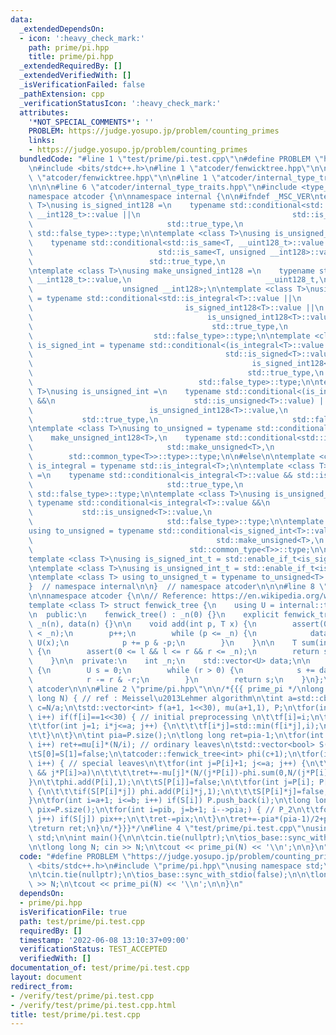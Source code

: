 ```yaml
---
data:
  _extendedDependsOn:
  - icon: ':heavy_check_mark:'
    path: prime/pi.hpp
    title: prime/pi.hpp
  _extendedRequiredBy: []
  _extendedVerifiedWith: []
  _isVerificationFailed: false
  _pathExtension: cpp
  _verificationStatusIcon: ':heavy_check_mark:'
  attributes:
    '*NOT_SPECIAL_COMMENTS*': ''
    PROBLEM: https://judge.yosupo.jp/problem/counting_primes
    links:
    - https://judge.yosupo.jp/problem/counting_primes
  bundledCode: "#line 1 \"test/prime/pi.test.cpp\"\n#define PROBLEM \"https://judge.yosupo.jp/problem/counting_primes\"\
    \n#include <bits/stdc++.h>\n#line 1 \"atcoder/fenwicktree.hpp\"\n\n\n\n#line 6\
    \ \"atcoder/fenwicktree.hpp\"\n\n#line 1 \"atcoder/internal_type_traits.hpp\"\n\
    \n\n\n#line 6 \"atcoder/internal_type_traits.hpp\"\n#include <type_traits>\n\n\
    namespace atcoder {\n\nnamespace internal {\n\n#ifndef _MSC_VER\ntemplate <class\
    \ T>\nusing is_signed_int128 =\n    typename std::conditional<std::is_same<T,\
    \ __int128_t>::value ||\n                                  std::is_same<T, __int128>::value,\n\
    \                              std::true_type,\n                             \
    \ std::false_type>::type;\n\ntemplate <class T>\nusing is_unsigned_int128 =\n\
    \    typename std::conditional<std::is_same<T, __uint128_t>::value ||\n      \
    \                            std::is_same<T, unsigned __int128>::value,\n    \
    \                          std::true_type,\n                              std::false_type>::type;\n\
    \ntemplate <class T>\nusing make_unsigned_int128 =\n    typename std::conditional<std::is_same<T,\
    \ __int128_t>::value,\n                              __uint128_t,\n          \
    \                    unsigned __int128>;\n\ntemplate <class T>\nusing is_integral\
    \ = typename std::conditional<std::is_integral<T>::value ||\n                \
    \                                  is_signed_int128<T>::value ||\n           \
    \                                       is_unsigned_int128<T>::value,\n      \
    \                                        std::true_type,\n                   \
    \                           std::false_type>::type;\n\ntemplate <class T>\nusing\
    \ is_signed_int = typename std::conditional<(is_integral<T>::value &&\n      \
    \                                           std::is_signed<T>::value) ||\n   \
    \                                                 is_signed_int128<T>::value,\n\
    \                                                std::true_type,\n           \
    \                                     std::false_type>::type;\n\ntemplate <class\
    \ T>\nusing is_unsigned_int =\n    typename std::conditional<(is_integral<T>::value\
    \ &&\n                               std::is_unsigned<T>::value) ||\n        \
    \                          is_unsigned_int128<T>::value,\n                   \
    \           std::true_type,\n                              std::false_type>::type;\n\
    \ntemplate <class T>\nusing to_unsigned = typename std::conditional<\n    is_signed_int128<T>::value,\n\
    \    make_unsigned_int128<T>,\n    typename std::conditional<std::is_signed<T>::value,\n\
    \                              std::make_unsigned<T>,\n                      \
    \        std::common_type<T>>::type>::type;\n\n#else\n\ntemplate <class T> using\
    \ is_integral = typename std::is_integral<T>;\n\ntemplate <class T>\nusing is_signed_int\
    \ =\n    typename std::conditional<is_integral<T>::value && std::is_signed<T>::value,\n\
    \                              std::true_type,\n                             \
    \ std::false_type>::type;\n\ntemplate <class T>\nusing is_unsigned_int =\n   \
    \ typename std::conditional<is_integral<T>::value &&\n                       \
    \           std::is_unsigned<T>::value,\n                              std::true_type,\n\
    \                              std::false_type>::type;\n\ntemplate <class T>\n\
    using to_unsigned = typename std::conditional<is_signed_int<T>::value,\n     \
    \                                         std::make_unsigned<T>,\n           \
    \                                   std::common_type<T>>::type;\n\n#endif\n\n\
    template <class T>\nusing is_signed_int_t = std::enable_if_t<is_signed_int<T>::value>;\n\
    \ntemplate <class T>\nusing is_unsigned_int_t = std::enable_if_t<is_unsigned_int<T>::value>;\n\
    \ntemplate <class T> using to_unsigned_t = typename to_unsigned<T>::type;\n\n\
    }  // namespace internal\n\n}  // namespace atcoder\n\n\n#line 8 \"atcoder/fenwicktree.hpp\"\
    \n\nnamespace atcoder {\n\n// Reference: https://en.wikipedia.org/wiki/Fenwick_tree\n\
    template <class T> struct fenwick_tree {\n    using U = internal::to_unsigned_t<T>;\n\
    \n  public:\n    fenwick_tree() : _n(0) {}\n    explicit fenwick_tree(int n) :\
    \ _n(n), data(n) {}\n\n    void add(int p, T x) {\n        assert(0 <= p && p\
    \ < _n);\n        p++;\n        while (p <= _n) {\n            data[p - 1] +=\
    \ U(x);\n            p += p & -p;\n        }\n    }\n\n    T sum(int l, int r)\
    \ {\n        assert(0 <= l && l <= r && r <= _n);\n        return sum(r) - sum(l);\n\
    \    }\n\n  private:\n    int _n;\n    std::vector<U> data;\n\n    U sum(int r)\
    \ {\n        U s = 0;\n        while (r > 0) {\n            s += data[r - 1];\n\
    \            r -= r & -r;\n        }\n        return s;\n    }\n};\n\n}  // namespace\
    \ atcoder\n\n\n#line 2 \"prime/pi.hpp\"\n\n/*{{{ prime_pi */\nlong long prime_pi(long\
    \ long N) { // ref : Meissel\u2013Lehmer algorithm\n\tint a=std::cbrt(N), b=std::sqrt(N),\
    \ c=N/a;\n\tstd::vector<int> f(a+1, 1<<30), mu(a+1,1), P;\n\tfor(int i=2; i<=a;\
    \ i++) if(f[i]==1<<30) { // initial preprocessing \n\t\tf[i]=i;\n\t\tP.push_back(i);\n\
    \t\tfor(int j=1; i*j<=a; j++) {\n\t\t\tf[i*j]=std::min(f[i*j],i);\n\t\t\tmu[i*j]*=j%i==0?0:-1;\n\
    \t\t}\n\t}\n\tint pia=P.size();\n\tlong long ret=pia-1;\n\tfor(int i=1; i<=a;\
    \ i++) ret+=mu[i]*(N/i); // ordinary leaves\n\tstd::vector<bool> S(c+1,true);\n\
    \tS[0]=S[1]=false;\n\tatcoder::fenwick_tree<int> phi(c+1);\n\tfor(int i=0; i<pia;\
    \ i++) { // special leaves\n\t\tfor(int j=P[i]+1; j<=a; j++) {\n\t\t\tif(f[j]>P[i]\
    \ && j*P[i]>a)\n\t\t\t\tret+=-mu[j]*(N/(j*P[i])-phi.sum(0,N/(j*P[i])+1));\n\t\t\
    }\n\t\tphi.add(P[i],1);\n\t\tS[P[i]]=false;\n\t\tfor(int j=P[i]; P[i]*j<=c; j++)\
    \ {\n\t\t\tif(S[P[i]*j]) phi.add(P[i]*j,1);\n\t\t\tS[P[i]*j]=false;\n\t\t}\n\t\
    }\n\tfor(int i=a+1; i<=b; i++) if(S[i]) P.push_back(i);\n\tlong long pib=P.size(),\
    \ pix=P.size();\n\tfor(int i=pib, j=b+1; i-->pia;) { // P_2\n\t\tfor(; j<=N/P[i];\
    \ j++) if(S[j]) pix++;\n\t\tret-=pix;\n\t}\n\tret+=-pia*(pia-1)/2+pib*(pib-1)/2;\n\
    \treturn ret;\n}\n/*}}}*/\n#line 4 \"test/prime/pi.test.cpp\"\nusing namespace\
    \ std;\n\nint main(){\n\n\tcin.tie(nullptr);\n\tios_base::sync_with_stdio(false);\n\
    \n\tlong long N; cin >> N;\n\tcout << prime_pi(N) << '\\n';\n\n}\n"
  code: "#define PROBLEM \"https://judge.yosupo.jp/problem/counting_primes\"\n#include\
    \ <bits/stdc++.h>\n#include \"prime/pi.hpp\"\nusing namespace std;\n\nint main(){\n\
    \n\tcin.tie(nullptr);\n\tios_base::sync_with_stdio(false);\n\n\tlong long N; cin\
    \ >> N;\n\tcout << prime_pi(N) << '\\n';\n\n}\n"
  dependsOn:
  - prime/pi.hpp
  isVerificationFile: true
  path: test/prime/pi.test.cpp
  requiredBy: []
  timestamp: '2022-06-08 13:10:37+09:00'
  verificationStatus: TEST_ACCEPTED
  verifiedWith: []
documentation_of: test/prime/pi.test.cpp
layout: document
redirect_from:
- /verify/test/prime/pi.test.cpp
- /verify/test/prime/pi.test.cpp.html
title: test/prime/pi.test.cpp
---
```

